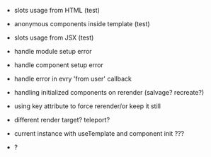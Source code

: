  - slots usage from HTML (test)
 - anonymous components inside template (test)
 - slots usage from JSX (test)

 - handle module setup error
 - handle component setup error
 - handle error in evry 'from user' callback
 - handling initialized components on rerender (salvage? recreate?)
 - using key attribute to force rerender/or keep it still
 - different render target? teleport?

 - current instance with useTemplate and component init ???
 - ?